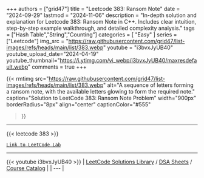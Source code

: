 
+++
authors = ["grid47"]
title = "Leetcode 383: Ransom Note"
date = "2024-09-29"
lastmod = "2024-11-06"
description = "In-depth solution and explanation for Leetcode 383: Ransom Note in C++. Includes clear intuition, step-by-step example walkthrough, and detailed complexity analysis."
tags = ["Hash Table","String","Counting"]
categories = [
    "Easy"
]
series = ["Leetcode"]
img_src = "https://raw.githubusercontent.com/grid47/list-images/refs/heads/main/list/383.webp"
youtube = "i3bvxJyUB40"
youtube_upload_date="2024-04-19"
youtube_thumbnail="https://i.ytimg.com/vi_webp/i3bvxJyUB40/maxresdefault.webp"
comments = true
+++


{{< rmtimg 
    src="https://raw.githubusercontent.com/grid47/list-images/refs/heads/main/list/383.webp" 
    alt="A sequence of letters forming a ransom note, with the available letters glowing to form the required note."
    caption="Solution to LeetCode 383: Ransom Note Problem"
    width="900px"
    borderRadius="8px"
    align="center" 
    captionColor="#555"
>}}
---
{{< leetcode 383 >}}

[`Link to LeetCode Lab`](https://leetcode.com/problems/ransom-note/description/)

---
{{< youtube i3bvxJyUB40 >}}
| [LeetCode Solutions Library](https://grid47.xyz/leetcode/) / [DSA Sheets](https://grid47.xyz/sheets/) / [Course Catalog](https://grid47.xyz/courses/) |
| --- |
